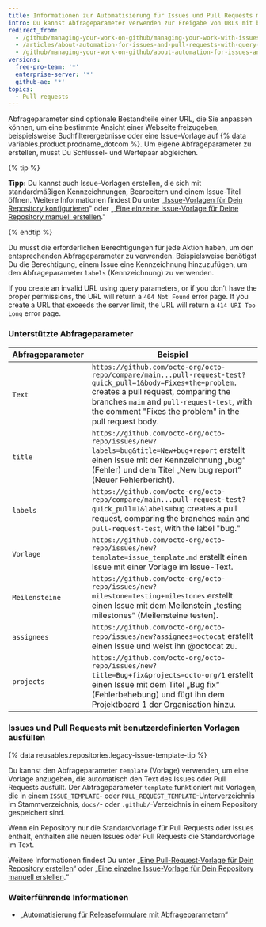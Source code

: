 ```yaml
---
title: Informationen zur Automatisierung für Issues und Pull Requests mit Abfrageparametern
intro: Du kannst Abfrageparameter verwenden zur Freigabe von URLs mit benutzerdefinierten Informationen.
redirect_from:
  - /github/managing-your-work-on-github/managing-your-work-with-issues-and-pull-requests/about-automation-for-issues-and-pull-requests-with-query-parameters
  - /articles/about-automation-for-issues-and-pull-requests-with-query-parameters
  - /github/managing-your-work-on-github/about-automation-for-issues-and-pull-requests-with-query-parameters
versions:
  free-pro-team: '*'
  enterprise-server: '*'
  github-ae: '*'
topics:
  - Pull requests
---
```

  Abfrageparameter sind optionale Bestandteile einer URL, die Sie anpassen können, um eine bestimmte Ansicht einer Webseite freizugeben, beispielsweise Suchfilterergebnisse oder eine Issue-Vorlage auf {% data variables.product.prodname_dotcom %}. Um eigene Abfrageparameter zu erstellen, musst Du Schlüssel- und Wertepaar abgleichen.

{% tip %}

**Tipp:** Du kannst auch Issue-Vorlagen erstellen, die sich mit standardmäßigen Kennzeichnungen, Bearbeitern und einem Issue-Titel öffnen. Weitere Informationen findest Du unter „[Issue-Vorlagen für Dein Repository konfigurieren](/articles/configuring-issue-templates-for-your-repository)" oder „[ Eine einzelne Issue-Vorlage für Deine Repository manuell erstellen](/articles/manually-creating-a-single-issue-template-for-your-repository)."

{% endtip %}

Du musst die erforderlichen Berechtigungen für jede Aktion haben, um den entsprechenden Abfrageparameter zu verwenden. Beispielsweise benötigst Du die Berechtigung, einem Issue eine Kennzeichnung hinzuzufügen, um den Abfrageparameter `labels` (Kennzeichnung) zu verwenden.

If you create an invalid URL using query parameters, or if you don’t have the proper permissions, the URL will return a `404 Not Found` error page. If you create a URL that exceeds the server limit, the URL will return a `414 URI Too Long` error page.

### Unterstützte Abfrageparameter

| Abfrageparameter | Beispiel                                                                                                                                                                                                                                                        |
| ---------------- | --------------------------------------------------------------------------------------------------------------------------------------------------------------------------------------------------------------------------------------------------------------- |
| `Text`           | `https://github.com/octo-org/octo-repo/compare/main...pull-request-test?quick_pull=1&body=Fixes+the+problem.` creates a pull request, comparing the branches `main` and `pull-request-test`, with the comment "Fixes the problem" in the pull request body. |
| `title`          | `https://github.com/octo-org/octo-repo/issues/new?labels=bug&title=New+bug+report` erstellt einen Issue mit der Kennzeichnung „bug“ (Fehler) und dem Titel „New bug report“ (Neuer Fehlerbericht).                                                          |
| `labels`         | `https://github.com/octo-org/octo-repo/compare/main...pull-request-test?quick_pull=1&labels=bug` creates a pull request, comparing the branches `main` and `pull-request-test`, with the label "bug."                                                       |
| `Vorlage`        | `https://github.com/octo-org/octo-repo/issues/new?template=issue_template.md` erstellt einen Issue mit einer Vorlage im Issue-Text.                                                                                                                             |
| `Meilensteine`   | `https://github.com/octo-org/octo-repo/issues/new?milestone=testing+milestones` erstellt einen Issue mit dem Meilenstein „testing milestones“ (Meilensteine testen).                                                                                            |
| `assignees`      | `https://github.com/octo-org/octo-repo/issues/new?assignees=octocat` erstellt einen Issue und weist ihn @octocat zu.                                                                                                                                            |
| `projects`       | `https://github.com/octo-org/octo-repo/issues/new?title=Bug+fix&projects=octo-org/1` erstellt einen Issue mit dem Titel „Bug fix“ (Fehlerbehebung) und fügt ihn dem Projektboard 1 der Organisation hinzu.                                                  |

### Issues und Pull Requests mit benutzerdefinierten Vorlagen ausfüllen

{% data reusables.repositories.legacy-issue-template-tip %}

Du kannst den Abfrageparameter `template` (Vorlage) verwenden, um eine Vorlage anzugeben, die automatisch den Text des Issues oder Pull Requests ausfüllt. Der Abfrageparameter `template` funktioniert mit Vorlagen, die in einem `ISSUE_TEMPLATE`- oder `PULL_REQUEST_TEMPLATE`-Unterverzeichnis im Stammverzeichnis, `docs/`- oder `.github/`-Verzeichnis in einem Repository gespeichert sind.

Wenn ein Repository nur die Standardvorlage für Pull Requests oder Issues enthält, enthalten alle neuen Issues oder Pull Requests die Standardvorlage im Text.

Weitere Informationen findest Du unter „[Eine Pull-Request-Vorlage für Dein Repository erstellen](/articles/creating-a-pull-request-template-for-your-repository)“ oder „[Eine einzelne Issue-Vorlage für Dein Repository manuell erstellen](/articles/manually-creating-a-single-issue-template-for-your-repository).“

### Weiterführende Informationen

- „[Automatisierung für Releaseformulare mit Abfrageparametern](/articles/automation-for-release-forms-with-query-parameters)“
